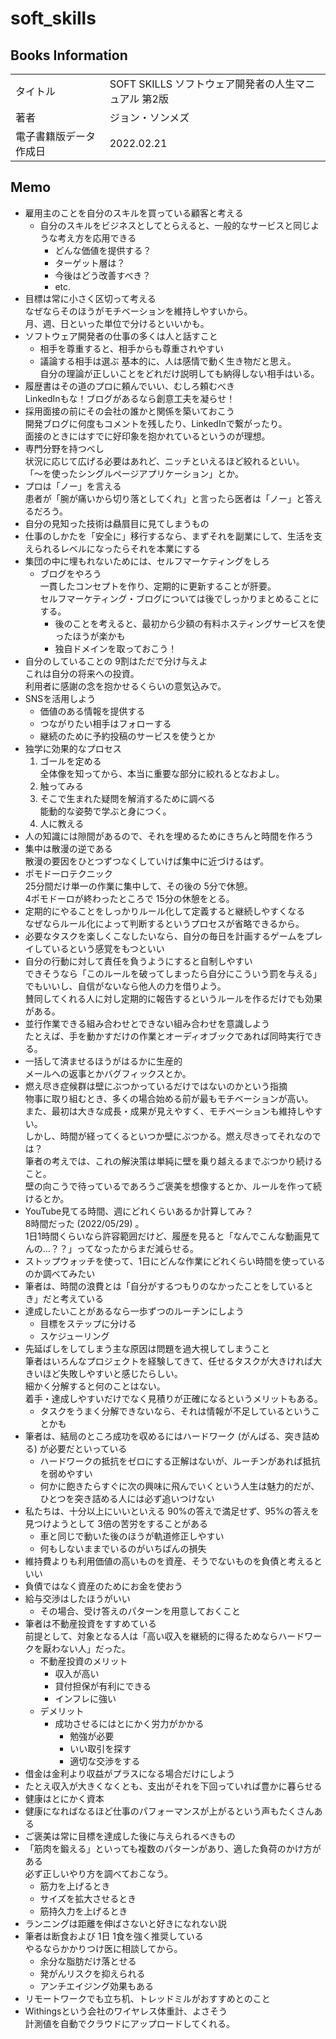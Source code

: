 # soft_skills

## Books Information
|                        |                                                      |
| :--------------------- | :--------------------------------------------------- |
| タイトル               | SOFT SKILLS ソフトウェア開発者の人生マニュアル 第2版 |
| 著者                   | ジョン・ソンメズ                                     |
| 電子書籍版データ作成日 | 2022.02.21                                           |

## Memo
- 雇用主のことを自分のスキルを買っている顧客と考える  
    - 自分のスキルをビジネスとしてとらえると、一般的なサービスと同じような考え方を応用できる
        - どんな価値を提供する？
        - ターゲット層は？
        - 今後はどう改善すべき？
        - etc.
- 目標は常に小さく区切って考える  
なぜならそのほうがモチベーションを維持しやすいから。  
月、週、日といった単位で分けるといいかも。
- ソフトウェア開発者の仕事の多くは人と話すこと
    - 相手を尊重すると、相手からも尊重されやすい
    - 議論する相手は選ぶ
    基本的に、人は感情で動く生き物だと思え。  
    自分の理論が正しいことをどれだけ説明しても納得しない相手はいる。  
- 履歴書はその道のプロに頼んでいい、むしろ頼むべき  
LinkedInもな！ブログがあるなら創意工夫を凝らせ！
- 採用面接の前にその会社の誰かと関係を築いておこう  
開発ブログに何度もコメントを残したり、LinkedInで繋がったり。  
面接のときにはすでに好印象を抱かれているというのが理想。
- 専門分野を持つべし  
状況に応じて広げる必要はあれど、ニッチといえるほど絞れるといい。  
「〜を使ったシングルページアプリケーション」とか。
- プロは「ノー」を言える  
患者が「腕が痛いから切り落としてくれ」と言ったら医者は「ノー」と答えるだろう。
- 自分の見知った技術は贔屓目に見てしまうもの
- 仕事のしかたを「安全に」移行するなら、まずそれを副業にして、生活を支えられるレベルになったらそれを本業にする
- 集団の中に埋もれないためには、セルフマーケティングをしろ
    - ブログをやろう  
    一貫したコンセプトを作り、定期的に更新することが肝要。  
    セルフマーケティング・ブログについては後でしっかりまとめることにする。
        - 後のことを考えると、最初から少額の有料ホスティングサービスを使ったほうが楽かも
        - 独自ドメインを取っておこう！
- 自分のしていることの 9割はただで分け与えよ  
これは自分の将来への投資。  
利用者に感謝の念を抱かせるくらいの意気込みで。
- SNSを活用しよう  
    - 価値のある情報を提供する
    - つながりたい相手はフォローする
    - 継続のために予約投稿のサービスを使うとか
- 独学に効果的なプロセス
    1. ゴールを定める  
    全体像を知ってから、本当に重要な部分に絞れるとなおよし。
    2. 触ってみる
    3. そこで生まれた疑問を解消するために調べる  
    能動的な姿勢で学ぶと身につく。
    4. 人に教える
- 人の知識には隙間があるので、それを埋めるためにきちんと時間を作ろう
- 集中は散漫の逆である  
散漫の要因をひとつずつなくしていけば集中に近づけるはず。
- ポモドーロテクニック  
25分間だけ単一の作業に集中して、その後の 5分で休憩。  
4ポモドーロが終わったところで 15分の休憩をとる。
- 定期的にやることをしっかりルール化して定義すると継続しやすくなる  
なぜならルール化によって判断するというプロセスが省略できるから。
- 必要なタスクを楽しくこなしたいなら、自分の毎日を計画するゲームをプレイしているという感覚をもつといい
- 自分の行動に対して責任を負うようにすると自制しやすい  
できそうなら「このルールを破ってしまったら自分にこういう罰を与える」でもいいし、自信がないなら他人の力を借りよう。  
賛同してくれる人に対し定期的に報告するというルールを作るだけでも効果がある。
- 並行作業できる組み合わせとできない組み合わせを意識しよう  
たとえば、手を動かすだけの作業とオーディオブックであれば同時実行できる。
- 一括して済ませるほうがはるかに生産的  
メールへの返事とかバグフィックスとか。  
- 燃え尽き症候群は壁にぶつかっているだけではないのかという指摘  
物事に取り組むとき、多くの場合始める前が最もモチベーションが高い。  
また、最初は大きな成長・成果が見えやすく、モチベーションも維持しやすい。  
しかし、時間が経ってくるといつか壁にぶつかる。燃え尽きってそれなのでは？  
筆者の考えでは、これの解決策は単純に壁を乗り越えるまでぶつかり続けること。  
壁の向こうで待っているであろうご褒美を想像するとか、ルールを作って続けるとか。
- YouTube見てる時間、週にどれくらいあるか計算してみ？  
8時間だった (2022/05/29) 。  
1日1時間くらいなら許容範囲だけど、履歴を見ると「なんでこんな動画見てんの...？？」ってなったからまだ減らせる。
- ストップウォッチを使って、1日にどんな作業にどれくらい時間を使っているのか調べてみたい
- 筆者は、時間の浪費とは「自分がするつもりのなかったことをしているとき」だと考えている
- 達成したいことがあるなら一歩ずつのルーチンにしよう
    - 目標をステップに分ける
    - スケジューリング
- 先延ばしをしてしまう主な原因は問題を過大視してしまうこと  
筆者はいろんなプロジェクトを経験してきて、任せるタスクが大きければ大きいほど失敗しやすいと感じたらしい。  
細かく分解すると何のことはない。  
着手・達成しやすいだけでなく見積りが正確になるというメリットもある。
    - タスクをうまく分解できないなら、それは情報が不足しているということかも
- 筆者は、結局のところ成功を収めるにはハードワーク (がんばる、突き詰める) が必要だといっている
    - ハードワークの抵抗をゼロにする正解はないが、ルーチンがあれば抵抗を弱めやすい
    - 何かに飽きたらすぐに次の興味に飛んでいくという人生は魅力的だが、ひとつを突き詰める人には必ず追いつけない
- 私たちは、十分以上にいいといえる 90%の答えで満足せず、95%の答えを見つけようとして 3倍の苦労をすることがある  
    - 車と同じで動いた後のほうが軌道修正しやすい
    - 何もしないままでいるのがいちばんの損失
- 維持費よりも利用価値の高いものを資産、そうでないものを負債と考えるといい
- 負債ではなく資産のためにお金を使おう
- 給与交渉はしたほうがいい
    - その場合、受け答えのパターンを用意しておくこと
- 筆者は不動産投資をすすめている  
前提として、対象となる人は「高い収入を継続的に得るためならハードワークを厭わない人」だった。  
    - 不動産投資のメリット
        - 収入が高い
        - 貸付担保が有利にできる
        - インフレに強い
    - デメリット
        - 成功させるにはとにかく労力がかかる
            - 勉強が必要
            - いい取引を探す
            - 適切な交渉をする
- 借金は金利より収益がプラスになる場合だけにしよう
- たとえ収入が大きくなくとも、支出がそれを下回っていれば豊かに暮らせる
- 健康はとにかく資本
- 健康になればなるほど仕事のパフォーマンスが上がるという声もたくさんある
- ご褒美は常に目標を達成した後に与えられるべきもの
- 「筋肉を鍛える」といっても複数のパターンがあり、適した負荷のかけ方がある  
必ず正しいやり方を調べておこなう。
    - 筋力を上げるとき
    - サイズを拡大させるとき
    - 筋持久力を上げるとき
- ランニングは距離を伸ばさないと好きになれない説
- 筆者は断食および 1日 1食を強く推奨している  
やるならかかりつけ医に相談してから。
    - 余分な脂肪だけ落とせる
    - 発がんリスクを抑えられる
    - アンチエイジング効果もある
- リモートワークでも立ち机、トレッドミルがおすすめとのこと
- Withingsという会社のワイヤレス体重計、よさそう  
計測値を自動でクラウドにアップロードしてくれる。
